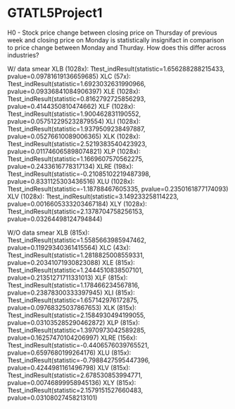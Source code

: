 # GTATL5Project1
H0 - Stock price change between closing price on Thursday of previous week and closing price on Monday is statistically insignifact in comparison to price change between Monday and Thurday. 
How does this differ across industries?

W/ data smear
XLB (1028x): Ttest_indResult(statistic=1.656288288215433, pvalue=0.09781619136659685)
XLC (57x): Ttest_indResult(statistic=1.6923032631990966, pvalue=0.09336841084906397)
XLE (1028x): Ttest_indResult(statistic=0.8162792725856293, pvalue=0.4144350810474662)
XLF (1028x): Ttest_indResult(statistic=1.900462831190552, pvalue=0.057512295232879554)
XLI (1028x): Ttest_indResult(statistic=1.9379509238497887, pvalue=0.05276610089006365)
XLK (1028x): Ttest_indResult(statistic=2.5219383540423923, pvalue=0.011746065898074821)
XLP (1028x): Ttest_indResult(statistic=1.1669607570562275, pvalue=0.2433616778317134)
XLRE (198x): Ttest_indResult(statistic=-0.21085102219487398, pvalue=0.8331125303436516)
XLU (1028x): Ttest_indResult(statistic=-1.18788467605335, pvalue=0.2350161877174093)
XLV (1028x): Ttest_indResult(statistic=3.149233258114223, pvalue=0.0016605333203467184)
XLY (1028x): Ttest_indResult(statistic=2.1378704758256153, pvalue=0.03264498124794844)

W/O data smear
XLB (815x): Ttest_indResult(statistic=1.5585663985947462, pvalue=0.11929340361415564)
XLC (43x): Ttest_indResult(statistic=1.2818825008559331, pvalue=0.20341071930823088)
XLE (815x): Ttest_indResult(statistic=1.2444510838507101, pvalue=0.21351271711331013)
XLF (815x): Ttest_indResult(statistic=1.178466234567816, pvalue=0.23878300333397945)
XLI (815x): Ttest_indResult(statistic=1.657142976172875, pvalue=0.09768325037867653)
XLK (815x): Ttest_indResult(statistic=2.1584930494199055, pvalue=0.031035285290462872)
XLP (815x): Ttest_indResult(statistic=1.3970973042589285, pvalue=0.16257470104206997)
XLRE (156x): Ttest_indResult(statistic=-0.4406576039765521, pvalue=0.6597680199264176)
XLU (815x): Ttest_indResult(statistic=-0.7988427595447396, pvalue=0.4244981161496798)
XLV (815x): Ttest_indResult(statistic=2.678530853994771, pvalue=0.00746899958945136)
XLY (815x): Ttest_indResult(statistic=2.1579151527660483, pvalue=0.03108027458213101)
